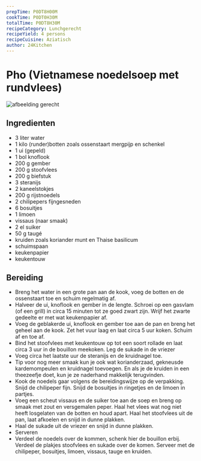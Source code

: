 ```yaml
---
prepTime: P0DT8H00M
cookTime: P0DT0H30M
totalTime: P0DT8H30M
recipeCategory: Lunchgerecht
recipeYield: 4 persons
recipeCuisine: Aziatisch
author: 24Kitchen
---
```


# Pho (Vietnamese noedelsoep met rundvlees)

![afbeelding gerecht](https://www.24kitchen.nl/files/styles/social_media_share/public/2017-08/165854.original.jpg?itok=-uea70f7)

## Ingredienten

- 3 liter water
- 1 kilo (runder)botten zoals ossenstaart mergpijp en schenkel
- 1 ui (gepeld)
- 1 bol knoflook
- 200 g gember
- 200 g stoofvlees
- 200 g biefstuk
- 3 steranijs
- 2 kaneelstokjes
- 200 g rijstnoedels
- 2 chilipepers fijngesneden
- 6 bosuitjes
- 1 limoen
- vissaus (naar smaak)
- 2 el suiker
- 50 g taugé
- kruiden zoals koriander munt en Thaise basilicum
- schuimspaan
- keukenpapier
- keukentouw

## Bereiding

- Breng het water in een grote pan aan de kook, voeg de botten en de ossenstaart toe en schuim regelmatig af.
- Halveer de ui, knoflook en gember in de lengte. Schroei op een gasvlam (of een grill) in circa 15 minuten tot ze goed zwart zijn. Wrijf het zwarte gedeelte er met wat keukenpapier af.
- Voeg de geblakerde ui, knoflook en gember toe aan de pan en breng het geheel aan de kook. Zet het vuur laag en laat circa 5 uur koken. Schuim af en toe af.
- Bind het stoofvlees met keukentouw op tot een soort rollade en laat circa 3 uur in de bouillon meekoken. Leg de sukade in de vriezer
- Voeg circa het laatste uur de steranijs en de kruidnagel toe.
- Tip voor nog meer smaak kun je ook wat korianderzaad, gekneusde kardemompeulen en kruidnagel toevoegen. En als je de kruiden in een theezeefje doet, kun je ze naderhand makkelijk terugvinden.
- Kook de noedels gaar volgens de bereidingswijze op de verpakking. Snijd de chilipeper fijn. Snijd de bosuitjes in ringetjes en de limoen in partjes.
- Voeg een scheut vissaus en de suiker toe aan de soep en breng op smaak met zout en versgemalen peper. Haal het vlees wat nog niet heeft losgelaten van de botten en houd apart. Haal het stoofvlees uit de pan, laat afkoelen en snijd in dunne plakken.
- Haal de sukade uit de vriezer en snijd in dunne plakken.
- Serveren
- Verdeel de noedels over de kommen, schenk hier de bouillon erbij. Verdeel de plakjes stoofvlees en sukade over de komen. Serveer met de chilipeper, bosuitjes, limoen, vissaus, tauge en kruiden.
